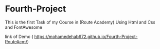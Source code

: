 # Fourth-Project
This is the first Task of my Course in (Route Academy) Using Html and Css and FontAwesome 

link of Demo
( https://mohamedehab972.github.io/Fourth-Project-RouteAcm/)
